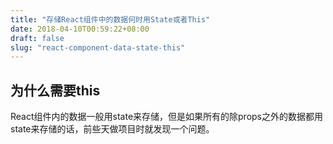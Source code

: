 ```yaml
---
title: "存储React组件中的数据何时用State或者This"
date: 2018-04-10T00:59:22+08:00
draft: false
slug: "react-component-data-state-this"
---
```


## 为什么需要this
React组件内的数据一般用state来存储，但是如果所有的除props之外的数据都用state来存储的话，前些天做项目时就发现一个问题。
